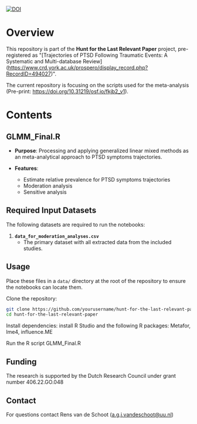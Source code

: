 [![DOI](https://zenodo.org/badge/1054345057.svg)](https://doi.org/10.5281/zenodo.17098304)

# Overview

This repository is part of the **Hunt for the Last Relevant Paper** project,
pre-registered  as "[Trajectories of PTSD Following Traumatic Events: A
Systematic and Multi-database Review]
(https://www.crd.york.ac.uk/prospero/display_record.php?RecordID=494027)".

The current repository is focusing on the scripts used for the meta-analysis (Pre-print: https://doi.org/10.31219/osf.io/fkjb2_v1).

# Contents

## GLMM_Final.R

- **Purpose**: Processing and applying generalized linear mixed methods as an meta-analytical approach to PTSD symptoms trajectories.

- **Features**:
  - Estimate relative prevalence for PTSD symptoms trajectories
  - Moderation analysis 
  - Sensitive analysis 


## Required Input Datasets

The following datasets are required to run the notebooks:

1. **`data_for_moderation_analyses.csv`**
   - The primary dataset with all extracted data from the included studies.



## Usage

Place these files in a `data/` directory at the root of the repository to ensure the notebooks can locate them.

Clone the repository:
   ```bash
   git clone https://github.com/yourusername/hunt-for-the-last-relevant-paper.git
   cd hunt-for-the-last-relevant-paper
   ```

Install dependencies: install R Studio and the following R packages: Metafor, lme4, influence.ME

Run the R script GLMM_Final.R
   

## Funding 
The research is supported by the Dutch Research Council under grant number 406.22.GO.048

## Contact
For questions contact Rens van de Schoot (a.g.j.vandeschoot@uu.nl) 

